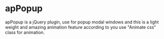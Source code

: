 # apPopup
apPopup is a jQuery plugin, use for popup modal windows and this is a light weight and amazing animation feature according to you use "Animate css" class for animation.
